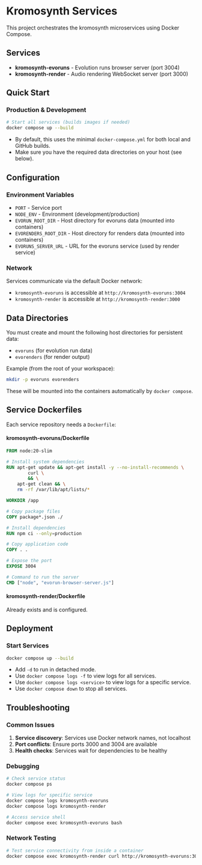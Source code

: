 # Kromosynth Services

This project orchestrates the kromosynth microservices using Docker Compose.

## Services

- **kromosynth-evoruns** - Evolution runs browser server (port 3004)
- **kromosynth-render** - Audio rendering WebSocket server (port 3000)

## Quick Start

### Production & Development

```bash
# Start all services (builds images if needed)
docker compose up --build
```

- By default, this uses the minimal `docker-compose.yml` for both local and GitHub builds.
- Make sure you have the required data directories on your host (see below).

## Configuration

### Environment Variables

- `PORT` - Service port
- `NODE_ENV` - Environment (development/production)
- `EVORUN_ROOT_DIR` - Host directory for evoruns data (mounted into containers)
- `EVORENDERS_ROOT_DIR` - Host directory for renders data (mounted into containers)
- `EVORUNS_SERVER_URL` - URL for the evoruns service (used by render service)

### Network

Services communicate via the default Docker network:
- `kromosynth-evoruns` is accessible at `http://kromosynth-evoruns:3004`
- `kromosynth-render` is accessible at `http://kromosynth-render:3000`

## Data Directories

You must create and mount the following host directories for persistent data:

- `evoruns` (for evolution run data)
- `evorenders` (for render output)

Example (from the root of your workspace):

```bash
mkdir -p evoruns evorenders
```

These will be mounted into the containers automatically by `docker compose`.

## Service Dockerfiles

Each service repository needs a `Dockerfile`:

#### kromosynth-evoruns/Dockerfile
```dockerfile
FROM node:20-slim

# Install system dependencies
RUN apt-get update && apt-get install -y --no-install-recommends \
        curl \
        && \
    apt-get clean && \
    rm -rf /var/lib/apt/lists/*

WORKDIR /app

# Copy package files
COPY package*.json ./

# Install dependencies
RUN npm ci --only=production

# Copy application code
COPY . .

# Expose the port
EXPOSE 3004

# Command to run the server
CMD ["node", "evorun-browser-server.js"]
```

#### kromosynth-render/Dockerfile
Already exists and is configured.

## Deployment

### Start Services
```bash
docker compose up --build
```

- Add `-d` to run in detached mode.
- Use `docker compose logs -f` to view logs for all services.
- Use `docker compose logs <service>` to view logs for a specific service.
- Use `docker compose down` to stop all services.

## Troubleshooting

### Common Issues

1. **Service discovery**: Services use Docker network names, not localhost
2. **Port conflicts**: Ensure ports 3000 and 3004 are available
3. **Health checks**: Services wait for dependencies to be healthy

### Debugging

```bash
# Check service status
docker compose ps

# View logs for specific service
docker compose logs kromosynth-evoruns
docker compose logs kromosynth-render

# Access service shell
docker compose exec kromosynth-evoruns bash
```

### Network Testing

```bash
# Test service connectivity from inside a container
docker compose exec kromosynth-render curl http://kromosynth-evoruns:3004/health
```
